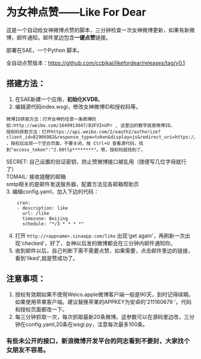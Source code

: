 为女神点赞——Like For Dear
===========
这是一个自动给女神微博点赞的脚本，三分钟检查一次女神微博更新，如果有新微博，邮件通知，邮件里边包含**一键点赞**链接。

部署在SAE，一个Python 脚本。

全自动点赞版本：https://github.com/ccbikai/likefordear/releases/tag/v0.1

## 搭建方法：
1. 在SAE新建一个应用，**初始化KVDB**。
2. 编辑源代码index.wsgi，修改女神微博ID和授权码等。
>
	微博ID获取方法：打开女神的任意一条微博的如:http://weibo.com/1649913047/B3FVInUPr , 这里边的数字就是微博ID。  
    授权码获取方法：打开https://api.weibo.com/2/oauth2/authorize?client_id=82966982&response_type=token&display=js&redirect_uri=https://api.weibo.com/oauth2/default.html ，授权后出现一个空白页面，不要关闭，按 Ctrl+U 查看源代码，找到"access_token":"2.00tlp********"。嗯，授权码就找到了。

SECRET: 自己设置的验证密钥，防止赞微博接口被乱用（随便写几位字母就行了）  
TOMAIL: 接收提醒的邮箱  
smtp相关的是邮件发送服务器，配置方法见各邮箱帮助页    
3. 编辑config.yaml，加入下边的代码：
```
    cron:
    - description: like
      url: /like
      timezone: Beijing
      schedule: "*/3 * * * *"
```
4. 打开 `http://<appname>.sinaapp.com/like` 出现'get again'，再刷新一次出现'checked'，好了，女神以后发的微博都会在三分钟内邮件通知你。
5. 收到邮件以后，自己判断下需不需要点赞，如果需要，点击邮件里边的链接，看到'liked',就是赞成功了。
## 注意事项：
 1. 授权有效期如果不使用Weico.apple微博客户端一般是90天，到时记得续期。如果使用苹果客户端。建议替换苹果的APPKEY为安卓的'211160679 '。代码和授权页面都改一下。
 2. 每三分钟抓取一次，每次抓取最新20条微博。这参数可以在源码里边改，三分钟在config.yaml,20条在wsgi.py，注意每次最多100条。
 
### 有些未公开的接口，新浪微博开发平台的同志看到不要封，大家找个女朋友不容易。

